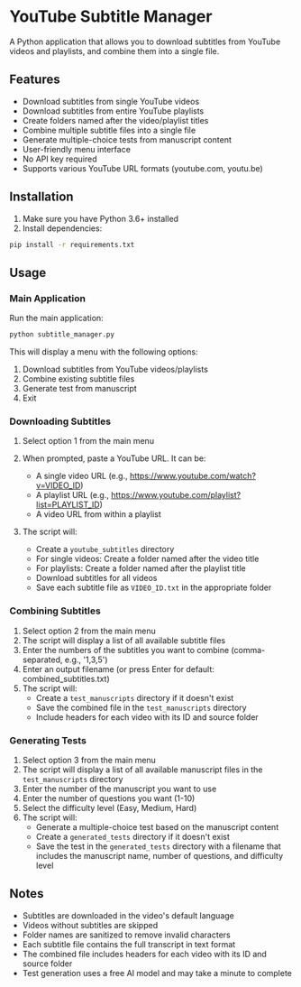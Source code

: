 # YouTube Subtitle Manager

A Python application that allows you to download subtitles from YouTube videos and playlists, and combine them into a single file.

## Features

- Download subtitles from single YouTube videos
- Download subtitles from entire YouTube playlists
- Create folders named after the video/playlist titles
- Combine multiple subtitle files into a single file
- Generate multiple-choice tests from manuscript content
- User-friendly menu interface
- No API key required
- Supports various YouTube URL formats (youtube.com, youtu.be)

## Installation

1. Make sure you have Python 3.6+ installed
2. Install dependencies:
```bash
pip install -r requirements.txt
```

## Usage

### Main Application

Run the main application:
```bash
python subtitle_manager.py
```

This will display a menu with the following options:
1. Download subtitles from YouTube videos/playlists
2. Combine existing subtitle files
3. Generate test from manuscript
4. Exit

### Downloading Subtitles

1. Select option 1 from the main menu
2. When prompted, paste a YouTube URL. It can be:
   - A single video URL (e.g., https://www.youtube.com/watch?v=VIDEO_ID)
   - A playlist URL (e.g., https://www.youtube.com/playlist?list=PLAYLIST_ID)
   - A video URL from within a playlist

3. The script will:
   - Create a `youtube_subtitles` directory
   - For single videos: Create a folder named after the video title
   - For playlists: Create a folder named after the playlist title
   - Download subtitles for all videos
   - Save each subtitle file as `VIDEO_ID.txt` in the appropriate folder

### Combining Subtitles

1. Select option 2 from the main menu
2. The script will display a list of all available subtitle files
3. Enter the numbers of the subtitles you want to combine (comma-separated, e.g., '1,3,5')
4. Enter an output filename (or press Enter for default: combined_subtitles.txt)
5. The script will:
   - Create a `test_manuscripts` directory if it doesn't exist
   - Save the combined file in the `test_manuscripts` directory
   - Include headers for each video with its ID and source folder

### Generating Tests

1. Select option 3 from the main menu
2. The script will display a list of all available manuscript files in the `test_manuscripts` directory
3. Enter the number of the manuscript you want to use
4. Enter the number of questions you want (1-10)
5. Select the difficulty level (Easy, Medium, Hard)
6. The script will:
   - Generate a multiple-choice test based on the manuscript content
   - Create a `generated_tests` directory if it doesn't exist
   - Save the test in the `generated_tests` directory with a filename that includes the manuscript name, number of questions, and difficulty level

## Notes

- Subtitles are downloaded in the video's default language
- Videos without subtitles are skipped
- Folder names are sanitized to remove invalid characters
- Each subtitle file contains the full transcript in text format
- The combined file includes headers for each video with its ID and source folder
- Test generation uses a free AI model and may take a minute to complete 